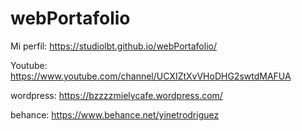 # webPortafolio
Mi perfil: https://studiolbt.github.io/webPortafolio/

Youtube: https://www.youtube.com/channel/UCXIZtXvVHoDHG2swtdMAFUA

wordpress: https://bzzzzmielycafe.wordpress.com/

behance: https://www.behance.net/yinetrodriguez
